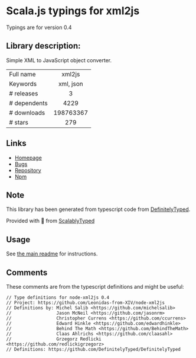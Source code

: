 
# Scala.js typings for xml2js

Typings are for version 0.4

## Library description:
Simple XML to JavaScript object converter.

|                    |                 |
| ------------------ | :-------------: |
| Full name          | xml2js |
| Keywords           | xml, json |
| # releases         | 3 |
| # dependents       | 4229 |
| # downloads        | 198763367 |
| # stars            | 279 |

## Links
- [Homepage](https://github.com/Leonidas-from-XIV/node-xml2js)
- [Bugs](https://github.com/Leonidas-from-XIV/node-xml2js/issues)
- [Repository](https://github.com/Leonidas-from-XIV/node-xml2js)
- [Npm](https://www.npmjs.com/package/xml2js)
    


## Note
This library has been generated from typescript code from [DefinitelyTyped](https://definitelytyped.org).

Provided with :purple_heart: from [ScalablyTyped](https://github.com/oyvindberg/ScalablyTyped)

## Usage
See [the main readme](../../readme.md) for instructions.

## Comments

These comments are from the typescript definitions and might be useful:
```
// Type definitions for node-xml2js 0.4
// Project: https://github.com/Leonidas-from-XIV/node-xml2js
// Definitions by: Michel Salib <https://github.com/michelsalib>
//                 Jason McNeil <https://github.com/jasonrm>
//                 Christopher Currens <https://github.com/ccurrens>
//                 Edward Hinkle <https://github.com/edwardhinkle>
//                 Behind The Math <https://github.com/BehindTheMath>
//                 Claas Ahlrichs <https://github.com/claasahl>
//                 Grzegorz Redlicki <https://github.com/redlickigrzegorz>
// Definitions: https://github.com/DefinitelyTyped/DefinitelyTyped

```

